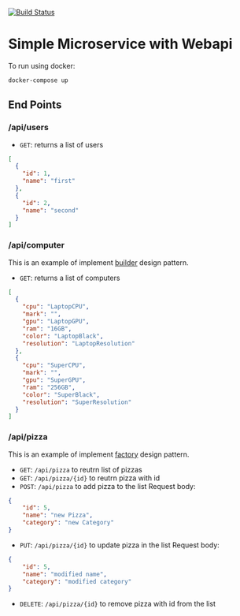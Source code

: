 
[![Build Status](https://travis-ci.com/ammarnajjar/amicroservice.svg?branch=master)](https://travis-ci.com/ammarnajjar/amicroservice)


# Simple Microservice with Webapi

To run using docker:

```bash
docker-compose up
```

## End Points

### /api/users


- `GET`: returns a list of users

```JSON
[
  {
    "id": 1,
    "name": "first"
  },
  {
    "id": 2,
    "name": "second"
  }
]
```

### /api/computer

This is an example of implement [builder](https://en.wikipedia.org/wiki/Builder_pattern) design pattern.

- `GET`: returns a list of computers

```JSON
[
  {
    "cpu": "LaptopCPU",
    "mark": "",
    "gpu": "LaptopGPU",
    "ram": "16GB",
    "color": "LaptopBlack",
    "resolution": "LaptopResolution"
  },
  {
    "cpu": "SuperCPU",
    "mark": "",
    "gpu": "SuperGPU",
    "ram": "256GB",
    "color": "SuperBlack",
    "resolution": "SuperResolution"
  }
]
```

### /api/pizza

This is an example of implement [factory](https://en.wikipedia.org/wiki/Factory_method_pattern) design pattern.

- `GET`: `/api/pizza` to reutrn list of pizzas
- `GET`: `/api/pizza/{id}` to reutrn pizza with id
- `POST`: `/api/pizza` to add pizza to the list
Request body:

```JSON
{
	"id": 5,
	"name": "new Pizza",
	"category": "new Category"
}
```

- `PUT`: `/api/pizza/{id}` to update pizza in the list
Request body:

```JSON
{
	"id": 5,
	"name": "modified name",
	"category": "modified category"
}
```

- `DELETE`: `/api/pizza/{id}` to remove pizza with id from the list
